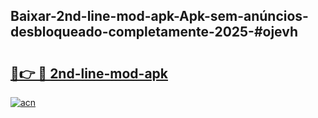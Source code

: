 ## Baixar-2nd-line-mod-apk-Apk-sem-anúncios-desbloqueado-completamente-2025-#ojevh

# <h2><a href="https://ainizakaria.my?title=2nd-line-mod-apk&ref=20M">🔗👉 🔴 2nd-line-mod-apk</a></h2>

[![acn](https://github.com/user-attachments/assets/0f9c940e-d8b0-45ae-aac7-cd30a18b3e1c)](https://ainizakaria.my?title=2nd-line-mod-apk&ref=20M)

